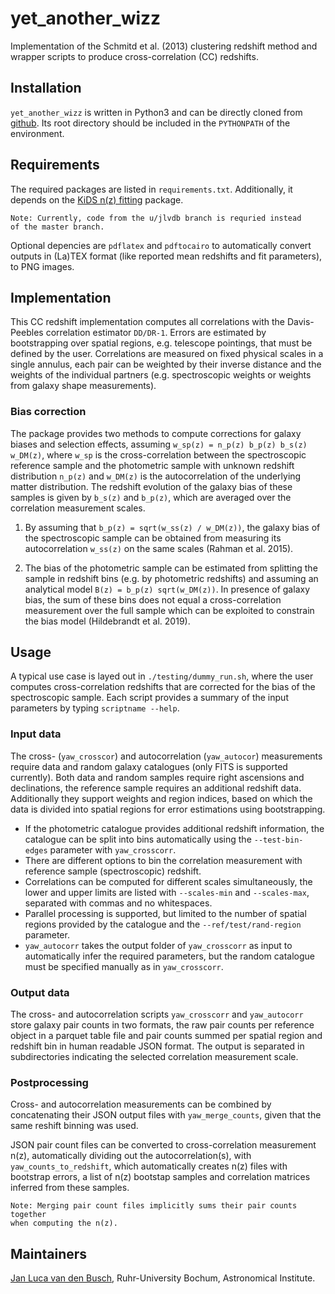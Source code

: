 # yet_another_wizz

Implementation of the Schmitd et al. (2013) clustering redshift method and
wrapper scripts to produce cross-correlation (CC) redshifts.


## Installation

`yet_another_wizz` is written in Python3 and can be directly cloned from
[github](https://github.com/jlvdb/yet_another_wizz). Its root directory should
be included in the `PYTHONPATH` of the environment.


## Requirements

The required packages are listed in `requirements.txt`. Additionally, it
depends on the
[KiDS n(z) fitting](https://github.com/KiDS-WL/Nz_Fitting) package.

    Note: Currently, code from the u/jlvdb branch is requried instead
    of the master branch.

Optional depencies are `pdflatex` and `pdftocairo` to automatically convert
outputs in (La)TEX format (like reported mean redshifts and fit parameters),
to PNG images.


## Implementation

This CC redshift implementation computes all correlations with the
Davis-Peebles correlation estimator `DD/DR-1`. Errors are estimated by
bootstrapping over spatial regions, e.g. telescope pointings, that must be
defined by the user. Correlations are measured on fixed physical scales in a
single annulus, each pair can be weighted by their inverse distance and the
weights of the individual partners (e.g. spectroscopic weights or weights from
galaxy shape measurements).

### Bias correction

The package provides two methods to compute corrections for galaxy biases and
selection effects, assuming `w_sp(z) = n_p(z) b_p(z) b_s(z) w_DM(z)`, where
`w_sp` is the cross-correlation between the spectroscopic reference
sample and the photometric sample with unknown redshift distribution `n_p(z)`
and `w_DM(z)` is the autocorrelation of the underlying matter distribution.
The redshift evolution of the galaxy bias of these samples is given by `b_s(z)`
and `b_p(z)`, which are averaged over the correlation measurement scales.

1. By assuming that `b_p(z) = sqrt(w_ss(z) / w_DM(z))`, the galaxy bias of the
spectroscopic sample can be obtained from measuring its autocorrelation
`w_ss(z)` on the same scales (Rahman et al. 2015).

2. The bias of the photometric sample can be estimated from splitting the
sample in redshift bins (e.g. by photometric redshifts) and assuming an
analytical model `B(z) = b_p(z) sqrt(w_DM(z))`. In presence of galaxy bias, the
sum of these bins does not equal a cross-correlation measurement over the full
sample which can be exploited to constrain the bias model (Hildebrandt et al.
2019).


## Usage

A typical use case is layed out in `./testing/dummy_run.sh`, where the user
computes cross-correlation redshifts that are corrected for the bias of the
spectroscopic sample. Each script provides a summary of the input parameters by
typing `scriptname --help`.

### Input data

The cross- (`yaw_crosscor`) and autocorrelation (`yaw_autocor`) measurements
require data and random galaxy catalogues (only FITS is supported currently).
Both data and random samples require right ascensions and declinations, the
reference sample requires an additional redshift data. Additionally they
support weights and region indices, based on which the data is divided into
spatial regions for error estimations using bootstrapping.

- If the photometric catalogue provides additional redshift information, the
catalogue can be split into bins automatically using the `--test-bin-edges`
parameter with `yaw_crosscorr`.
- There are different options to bin the correlation measurement with reference
sample (spectroscopic) redshift.
- Correlations can be computed for different scales simultaneously, the lower
and upper limits are listed with `--scales-min` and `--scales-max`, separated
with commas and no whitespaces.
- Parallel processing is supported, but limited to the number of spatial
regions provided by the catalogue and the `--ref/test/rand-region` parameter.
- `yaw_autocorr` takes the output folder of `yaw_crosscorr` as input to
automatically infer the required parameters, but the random catalogue must be
specified manually as in `yaw_crosscorr`.

### Output data

The cross- and autocorrelation scripts `yaw_crosscorr` and `yaw_autocorr` store
galaxy pair counts in two formats, the raw pair counts per reference object in
a parquet table file and pair counts summed per spatial region and redshift bin
in human readable JSON format. The output is separated in subdirectories
indicating the selected correlation measurement scale.

### Postprocessing

Cross- and autocorrelation measurements can be combined by concatenating their
JSON output files with `yaw_merge_counts`, given that the same reshift binning
was used.

JSON pair count files can be converted to cross-correlation measurement n(z),
automatically dividing out the autocorrelation(s), with
`yaw_counts_to_redshift`, which automatically creates n(z) files with bootstrap
errors, a list of n(z) bootstap samples and correlation matrices inferred from
these samples.

    Note: Merging pair count files implicitly sums their pair counts together
    when computing the n(z).


## Maintainers

[Jan Luca van den Busch](jlvdb@astro.rub.de),
Ruhr-University Bochum, Astronomical Institute.
